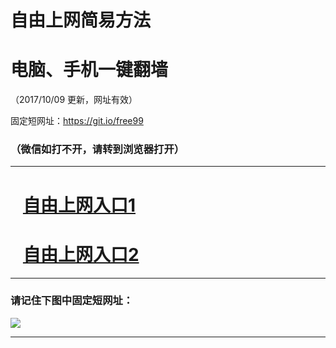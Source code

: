 ﻿# 自由上网简易方法

# 电脑、手机一键翻墙

（2017/10/09 更新，网址有效）

固定短网址：https://git.io/free99

### （微信如打不开，请转到浏览器打开）


***





# &nbsp;&nbsp; <a href="http://ft34578009.fwq-tz-1001.info/fwqtz01.html?t=100900129561 " target="_blank">自由上网入口1</a>
# &nbsp;&nbsp; <a href="http://ft1608230867.fwq-tz-1002.info/fwqtz02.html?t=10090015986 " target="_blank">自由上网入口2</a>
***

### 请记住下图中固定短网址：

<img src="https://s3-us-west-2.amazonaws.com/fwq-1001/yjfq-20170905okok.png" /> 


***

